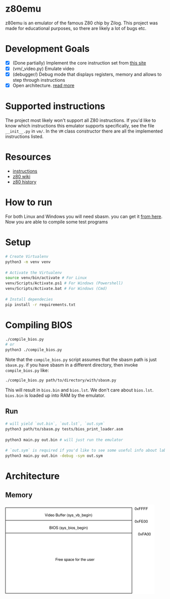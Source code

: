 # z80emu

z80emu is an emulator of the famous Z80 chip by Zilog.
This project was made for educational purposes, so there are likely a lot of bugs etc.

# Development Goals

- [x] (Done partially) Implement the core instruction set from [this site](https://clrhome.org/table)
- [x] (vm/_video.py) Emulate video
- [x] (debugger/) Debug mode that displays registers, memory and allows to step through instructions
- [x] Open architecture. [read more](https://en.wikipedia.org/wiki/Open_architecture)

# Supported instructions
The project most likely won't support all Z80 instructions.
If you'd like to know which instructions this emulator supports specifically,
see the file `__init__.py` in `vm/`. In the `VM` class constructor there are
all the implemented instructions listed.

# Resources

- [instructions](https://clrhome.org/table)
- [z80 wiki](https://wikiti.brandonw.net/?title=Z80_Instruction_Set)
- [z80 history](https://mitsi.com/2021/12/21/a-bit-of-z80-history/)

# How to run

For both Linux and Windows you will need sbasm. you can get it [from here](https://www.sbprojects.net/sbasm/).
Now you are able to compile some test programs

# Setup

```bash
# Create Virtualenv
python3 -m venv venv

# Activate the Virtualenv
source venv/bin/activate # For Linux
venv/Scripts/Activate.ps1 # For Windows (Powershell)
venv/Scripts/Activate.bat # For Windows (Cmd)

# Install dependecies
pip install -r requirements.txt
```

# Compiling BIOS

```bash
./compile_bios.py
# or
python3 ./compile_bios.py 
```

Note that the `compile_bios.py` script assumes that the sbasm path is just `sbasm.py`.
if you have sbasm in a different directory, then invoke `compile_bios.py` like:

```bash
./compile_bios.py path/to/directory/with/sbasm.py
```

This will result in `bios.bin` and `bios.lst`. We don't care about `bios.lst`.
`bios.bin` is loaded up into RAM by the emulator.

## Run

```bash
# will yield `out.bin`, `out.lst`, `out.sym`
python3 path/to/sbasm.py tests/bios_print_loader.asm

python3 main.py out.bin # will just run the emulator

# `out.sym` is required if you'd like to see some useful info about labels
python3 main.py out.bin -debug -sym out.sym
```

# Architecture

## Memory

<img src="https://raw.githubusercontent.com/kamkow1/z80emu/master/assets/Memory_Diagram.png" />
